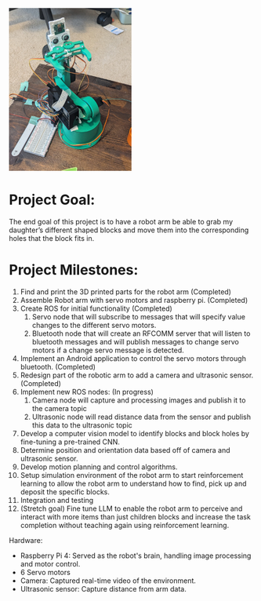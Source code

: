 <img src="https://github.com/kragtenb/BlakeKragten-ML-Learning-Journey/blob/main/Projects/RobotArm/RobotArmImage.jpg" width="250">

# Project Goal:

The end goal of this project is to have a robot arm be able to grab my daughter’s different shaped blocks and move them into the corresponding holes that the block fits in. 

# Project Milestones:
1. Find and print the 3D printed parts for the robot arm (Completed)
2. Assemble Robot arm with servo motors and raspberry pi. (Completed)
3. Create ROS for initial functionality (Completed)
	1. Servo node that will subscribe to messages that will specify value changes to the different servo motors.
	2. Bluetooth node that will create an RFCOMM server that will listen to bluetooth messages and will publish messages to change servo motors if a change servo message is detected. 
4. Implement an Android application to control the servo motors through bluetooth. (Completed)
5. Redesign part of the robotic arm to add a camera and ultrasonic sensor. (Completed)
6. Implement new ROS nodes: (In progress)
	1. Camera node will capture and processing images and publish it to the camera topic
	2. Ultrasonic node will read distance data from the sensor and publish this data to the ultrasonic topic
7. Develop a computer vision model to identify blocks and block holes by fine-tuning a pre-trained CNN.
8. Determine position and orientation data based off of camera and ultrasonic sensor.
9. Develop motion planning and control algorithms.
10. Setup simulation environment of the robot arm to start reinforcement learning to allow the robot arm to understand how to find, pick up and deposit the specific blocks.
11. Integration and testing
12. (Stretch goal) Fine tune LLM to enable the robot arm to perceive and interact with more items than just children blocks and increase the task completion without teaching again using reinforcement learning.

Hardware:

- Raspberry Pi 4: Served as the robot's brain, handling image processing and motor control.
- 6 Servo motors
- Camera: Captured real-time video of the environment.
- Ultrasonic sensor: Capture distance from arm data.

